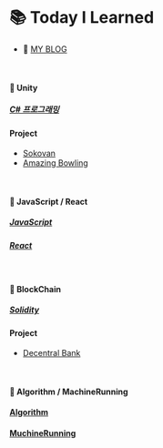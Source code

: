 # :books: Today I Learned
- :memo: [MY BLOG](https://juhuyunjjung.tistory.com/)

<br>

#### :pushpin: Unity
##### [C# 프로그래밍](https://github.com/JuRyunn/TIL_develop/tree/main/Unity)
#### Project
- [Sokovan](https://github.com/JuRyunn/Sokovan)
- [Amazing Bowling](https://github.com/JuRyunn/Amazing-Bowling)


<br>

#### :pushpin: JavaScript / React
##### [JavaScript](https://github.com/JuRyunn/TIL_develop/tree/main/JavaScript)
##### [React](https://github.com/JuRyunn/TIL_develop/tree/main/React)


<br>

#### :pushpin: BlockChain
##### [Solidity](https://github.com/JuRyunn/TIL_develop/tree/main/Solidity)
#### Project
- [Decentral Bank](https://github.com/JuRyunn/DApp-StudyProject)

<br>

#### 📌 Algorithm / MachineRunning
#### [Algorithm](https://github.com/JuRyunn/TIL_develop/tree/main/Algorithm)
#### [MuchineRunning](https://github.com/JuRyunn/TIL_develop/tree/main/MachineRunning)

